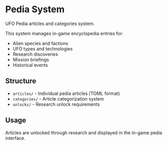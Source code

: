 # Pedia System

UFO Pedia articles and categories system.

This system manages in-game encyclopedia entries for:
- Alien species and factions
- UFO types and technologies
- Research discoveries
- Mission briefings
- Historical events

## Structure

- `articles/` - Individual pedia articles (TOML format)
- `categories/` - Article categorization system
- `unlocks/` - Research unlock requirements

## Usage

Articles are unlocked through research and displayed in the in-game pedia interface.
